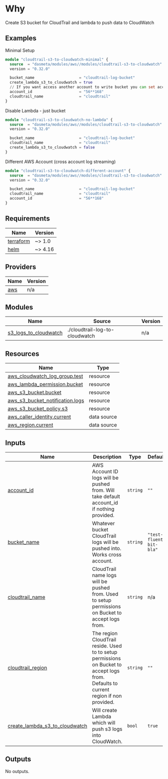 <!-- BEGIN_TF_DOCS -->
# Why
Create S3 bucket for CloudTrail and lambda to push data to CloudWatch

## Examples
Minimal Setup
```terraform
module "cloudtrail-s3-to-cloudwatch-minimal" {
  source  = "dasmeta/modules/aws//modules/cloudtrail-s3-to-cloudwatch"
  version = "0.32.0"

  bucket_name                    = "cloudtrail-log-bucket"
  create_lambda_s3_to_cloudwatch = true
  // If you want access another account to write bucket you can set account id , if you use cloudtrail and s3 bucket same account you shouldn't set this variable
  account_id                     = "56**168"
  cloudtrail_name                = "cloudtrail"
}
```
Disable Lambda - just bucket
```terraform
module "cloudtrail-s3-to-cloudwatch-no-lambda" {
  source  = "dasmeta/modules/aws//modules/cloudtrail-s3-to-cloudwatch"
  version = "0.32.0"

  bucket_name                    = "cloudtrail-log-bucket"
  cloudtrail_name                = "cloudtrail"
  create_lambda_s3_to_cloudwatch = false
}
```
Different AWS Account (cross account log streaming)
```terraform
module "cloudtrail-s3-to-cloudwatch-different-account" {
  source  = "dasmeta/modules/aws//modules/cloudtrail-s3-to-cloudwatch"
  version = "0.32.0"

  bucket_name                    = "cloudtrail-log-bucket"
  cloudtrail_name                = "cloudtrail"
  account_id                     = "56**168"
}
```

## Requirements

| Name | Version |
|------|---------|
| <a name="requirement_terraform"></a> [terraform](#requirement\_terraform) | ~> 1.0 |
| <a name="requirement_helm"></a> [helm](#requirement\_helm) | ~> 4.16 |

## Providers

| Name | Version |
|------|---------|
| <a name="provider_aws"></a> [aws](#provider\_aws) | n/a |

## Modules

| Name | Source | Version |
|------|--------|---------|
| <a name="module_s3_logs_to_cloudwatch"></a> [s3\_logs\_to\_cloudwatch](#module\_s3\_logs\_to\_cloudwatch) | ./cloudtrail-log-to-cloudwatch | n/a |

## Resources

| Name | Type |
|------|------|
| [aws_cloudwatch_log_group.test](https://registry.terraform.io/providers/hashicorp/aws/latest/docs/resources/cloudwatch_log_group) | resource |
| [aws_lambda_permission.bucket](https://registry.terraform.io/providers/hashicorp/aws/latest/docs/resources/lambda_permission) | resource |
| [aws_s3_bucket.bucket](https://registry.terraform.io/providers/hashicorp/aws/latest/docs/resources/s3_bucket) | resource |
| [aws_s3_bucket_notification.logs](https://registry.terraform.io/providers/hashicorp/aws/latest/docs/resources/s3_bucket_notification) | resource |
| [aws_s3_bucket_policy.s3](https://registry.terraform.io/providers/hashicorp/aws/latest/docs/resources/s3_bucket_policy) | resource |
| [aws_caller_identity.current](https://registry.terraform.io/providers/hashicorp/aws/latest/docs/data-sources/caller_identity) | data source |
| [aws_region.current](https://registry.terraform.io/providers/hashicorp/aws/latest/docs/data-sources/region) | data source |

## Inputs

| Name | Description | Type | Default | Required |
|------|-------------|------|---------|:--------:|
| <a name="input_account_id"></a> [account\_id](#input\_account\_id) | AWS Account ID logs will be pushed from. Will take default account\_id if nothing provided. | `string` | `""` | no |
| <a name="input_bucket_name"></a> [bucket\_name](#input\_bucket\_name) | Whatever bucket CloudTrail logs will be pushed into. Works cross account. | `string` | `"test-fluent-bit-bla"` | no |
| <a name="input_cloudtrail_name"></a> [cloudtrail\_name](#input\_cloudtrail\_name) | CloudTrail name logs will be pushed from. Used to setup permissions on Bucket to accept logs from. | `string` | n/a | yes |
| <a name="input_cloudtrail_region"></a> [cloudtrail\_region](#input\_cloudtrail\_region) | The region CloudTrail reside. Used to to setup permissions on Bucket to accept logs from. Defaults to current region if non provided. | `string` | `""` | no |
| <a name="input_create_lambda_s3_to_cloudwatch"></a> [create\_lambda\_s3\_to\_cloudwatch](#input\_create\_lambda\_s3\_to\_cloudwatch) | Will create Lambda which will push s3 logs into CloudWatch. | `bool` | `true` | no |

## Outputs

No outputs.
<!-- END_TF_DOCS -->